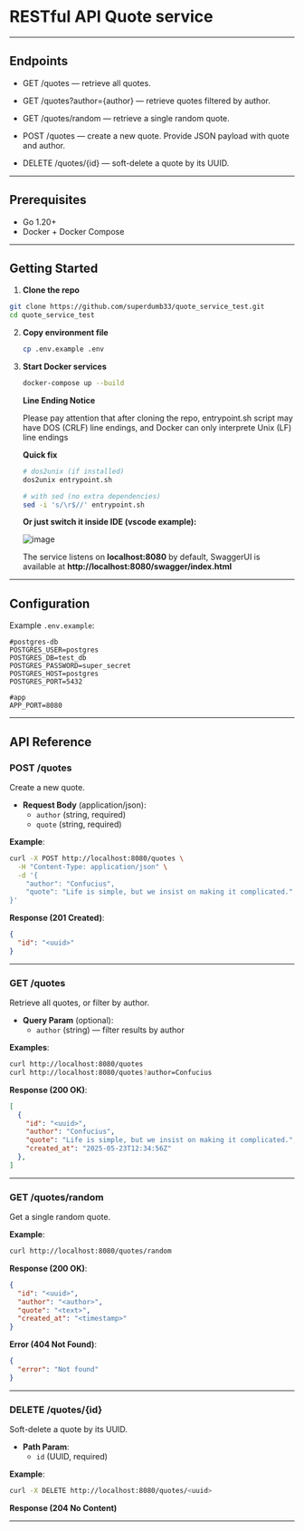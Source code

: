 # RESTful API Quote service


---

## Endpoints

- GET /quotes — retrieve all quotes. 

- GET /quotes?author={author} — retrieve quotes filtered by author. 

- GET /quotes/random — retrieve a single random quote. 

- POST /quotes — create a new quote. Provide JSON payload with quote and author. 

- DELETE /quotes/{id} — soft-delete a quote by its UUID. 

---

## Prerequisites

- Go 1.20+
- Docker + Docker Compose

---

## Getting Started

1. **Clone the repo**
   
  ```bash
  git clone https://github.com/superdumb33/quote_service_test.git
  cd quote_service_test
  ```
   
2. **Copy environment file**
   ```bash
   cp .env.example .env
   ```

3. **Start Docker services**
   ```bash
   docker-compose up --build
   ```
   
   **Line Ending Notice**
   
   Please pay attention that after cloning the repo, entrypoint.sh script may have DOS (CRLF) line endings, and Docker can only interprete Unix (LF) line endings
   
   **Quick fix**
   ```bash
   # dos2unix (if installed)
   dos2unix entrypoint.sh

   # with sed (no extra dependencies)
   sed -i 's/\r$//' entrypoint.sh
   ```
   **Or just switch it inside IDE (vscode example):**


   ![image](https://github.com/user-attachments/assets/7bffb4a9-c0a5-453c-9102-162db1449547)


  
   The service listens on **localhost:8080** by default, SwaggerUI is available at **http://localhost:8080/swagger/index.html**

---

## Configuration

Example `.env.example`:

```dotenv
#postgres-db
POSTGRES_USER=postgres
POSTGRES_DB=test_db
POSTGRES_PASSWORD=super_secret
POSTGRES_HOST=postgres
POSTGRES_PORT=5432

#app
APP_PORT=8080
```

---

## API Reference

### POST /quotes

Create a new quote.

- **Request Body** (application/json):
  - `author` (string, required)
  - `quote` (string, required)

**Example**:

```bash
curl -X POST http://localhost:8080/quotes \
  -H "Content-Type: application/json" \
  -d '{
    "author": "Confucius",
    "quote": "Life is simple, but we insist on making it complicated."
}'
```

**Response (201 Created)**:

```json
{
  "id": "<uuid>"
}
```

---

### GET /quotes

Retrieve all quotes, or filter by author.

- **Query Param** (optional):
  - `author` (string) — filter results by author

**Examples**:

```bash
curl http://localhost:8080/quotes
curl http://localhost:8080/quotes?author=Confucius
```

**Response (200 OK)**:

```json
[
  {
    "id": "<uuid>",
    "author": "Confucius",
    "quote": "Life is simple, but we insist on making it complicated.",
    "created_at": "2025-05-23T12:34:56Z"
  },
]
```

---

### GET /quotes/random

Get a single random quote.

**Example**:

```bash
curl http://localhost:8080/quotes/random
```

**Response (200 OK)**:

```json
{
  "id": "<uuid>",
  "author": "<author>",
  "quote": "<text>",
  "created_at": "<timestamp>"
}
```

**Error (404 Not Found)**:

```json
{
  "error": "Not found"
}
```

---

### DELETE /quotes/{id}

Soft-delete a quote by its UUID.

- **Path Param**:
  - `id` (UUID, required)

**Example**:

```bash
curl -X DELETE http://localhost:8080/quotes/<uuid>
```

**Response (204 No Content)**

---
